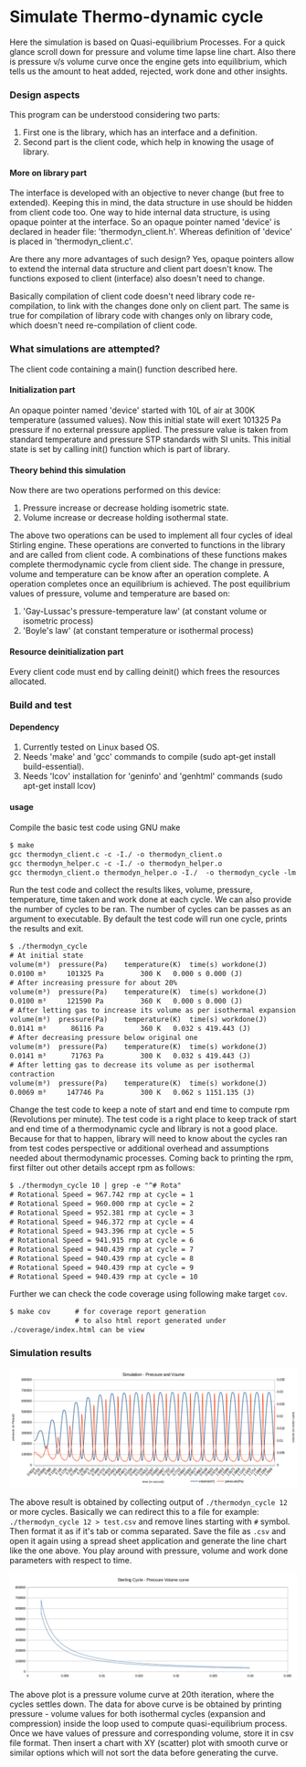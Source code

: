 # Simulate Thermo-dynamic cycle

Here the simulation is based on Quasi-equilibrium Processes.
For a quick glance scroll down for pressure and volume time lapse line chart.
Also there is pressure v/s volume curve once the engine gets into equilibrium,
which tells us the amount to heat added, rejected, work done and other insights.

### Design aspects

This program can be understood considering two parts:

1. First one is the library, which has an interface and a definition.
2. Second part is the client code, which help in knowing the usage of library.

#### More on library part

The interface is developed with an objective to never change (but free to extended).
Keeping this in mind, the data structure in use should be hidden from client code too.
One way to hide internal data structure, is using opaque pointer at the interface.
So an opaque pointer named 'device' is declared in header file: 'thermodyn_client.h'.
Whereas definition of 'device' is placed in 'thermodyn_client.c'.

Are there any more advantages of such design?
Yes, opaque pointers allow to extend the internal data structure and client part doesn't know.
The functions exposed to client (interface) also doesn't need to change.

Basically compilation of client code doesn't need library code re-compilation,
to link with the changes done only on client part.
The same is true for compilation of library code with changes only on library code,
which doesn't need re-compilation of client code.

### What simulations are attempted?

The client code containing a main() function described here.

#### Initialization part

An opaque pointer named 'device' started with 10L of air at 300K temperature (assumed values).
Now this initial state will exert 101325 Pa pressure if no external pressure applied.
The pressure value is taken from standard temperature and pressure STP standards with SI units.
This initial state is set by calling init() function which is part of library.

#### Theory behind this simulation

Now there are two operations performed on this device:

1. Pressure increase or decrease holding isometric state.
2. Volume increase or decrease holding isothermal state.

The above two operations can be used to implement all four cycles of ideal Stirling engine.
These operations are converted to functions in the library and are called from client code.
A combinations of these functions makes complete thermodynamic cycle from client side.
The change in pressure, volume and temperature can be know after an operation complete.
A operation completes once an equilibrium is achieved.
The post equilibrium values of pressure, volume and temperature are based on:

1. 'Gay-Lussac's pressure-temperature law' (at constant volume or isometric process)
2. 'Boyle's law' (at constant temperature or isothermal process)

#### Resource deinitialization part

Every client code must end by calling deinit() which frees the resources allocated.

### Build and test

#### Dependency

1. Currently tested on Linux based OS.
2. Needs 'make' and 'gcc' commands to compile (sudo apt-get install build-essential).
3. Needs 'lcov' installation for 'geninfo' and 'genhtml' commands (sudo apt-get install lcov)

#### usage

Compile the basic test code using GNU make

	$ make
	gcc thermodyn_client.c -c -I./ -o thermodyn_client.o
	gcc thermodyn_helper.c -c -I./ -o thermodyn_helper.o
	gcc thermodyn_client.o thermodyn_helper.o -I./  -o thermodyn_cycle -lm

Run the test code and collect the results likes, volume, pressure, temperature,
time taken and work done at each cycle. We can also provide the number of cycles
to be ran. The number of cycles can be passes as an argument to executable.
By default the test code will run one cycle, prints the results and exit.

	$ ./thermodyn_cycle
	# At initial state
	volume(m³)	pressure(Pa)	temperature(K)	time(s)	workdone(J)
	0.0100 m³	  101325 Pa	        300 K	0.000 s	0.000 (J)
	# After increasing pressure for about 20%
	volume(m³)	pressure(Pa)	temperature(K)	time(s)	workdone(J)
	0.0100 m³	  121590 Pa	        360 K	0.000 s	0.000 (J)
	# After letting gas to increase its volume as per isothermal expansion
	volume(m³)	pressure(Pa)	temperature(K)	time(s)	workdone(J)
	0.0141 m³	   86116 Pa	        360 K	0.032 s	419.443 (J)
	# After decreasing pressure below original one
	volume(m³)	pressure(Pa)	temperature(K)	time(s)	workdone(J)
	0.0141 m³	   71763 Pa	        300 K	0.032 s	419.443 (J)
	# After letting gas to decrease its volume as per isothermal contraction
	volume(m³)	pressure(Pa)	temperature(K)	time(s)	workdone(J)
	0.0069 m³	  147746 Pa	        300 K	0.062 s	1151.135 (J)

Change the test code to keep a note of start and end time to compute rpm
(Revolutions per minute). The test code is a right place to keep track of
start and end time of a thermodynamic cycle and library is not a good place.
Because for that to happen, library will need to know about the cycles ran
from test codes perspective or additional overhead and assumptions
needed about thermodynamic processes. Coming back to printing the rpm,
first filter out other details accept rpm as follows:

	$ ./thermodyn_cycle 10 | grep -e "^# Rota"
	# Rotational Speed = 967.742 rmp at cycle = 1
	# Rotational Speed = 960.000 rmp at cycle = 2
	# Rotational Speed = 952.381 rmp at cycle = 3
	# Rotational Speed = 946.372 rmp at cycle = 4
	# Rotational Speed = 943.396 rmp at cycle = 5
	# Rotational Speed = 941.915 rmp at cycle = 6
	# Rotational Speed = 940.439 rmp at cycle = 7
	# Rotational Speed = 940.439 rmp at cycle = 8
	# Rotational Speed = 940.439 rmp at cycle = 9
	# Rotational Speed = 940.439 rmp at cycle = 10

Further we can check the code coverage using following make target `cov`.

	$ make cov      # for coverage report generation
	                # to also html report generated under ./coverage/index.html can be view

### Simulation results

![simulation-plot](./simulation.png)

The above result is obtained by collecting output of `./thermodyn_cycle 12` or more cycles.
Basically we can redirect this to a file for example: `./thermodyn_cycle 12 > test.csv`
and remove lines starting with `#` symbol.
Then format it as if it's tab or comma separated. Save the file as `.csv` and open it again
using a spread sheet application and generate the line chart like the one above.
You play around with pressure, volume and work done parameters with respect to time.

![P-V-curve-plot](./Sterling_cycle_pressure_volume_curve.png)

The above plot is a pressure volume curve at 20th iteration,
where the cycles settles down. The data for above curve is be obtained by
printing pressure - volume values for both isothermal cycles
(expansion and compression) inside the loop used to compute quasi-equilibrium process.
Once we have values of pressure and corresponding volume, store it in csv file format.
Then insert a chart with XY (scatter) plot with smooth curve or similar options
which will not sort the data before generating the curve.
